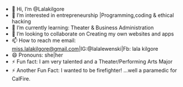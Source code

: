 - 👋 Hi, I’m @Lalakilgore
- 👀 I’m interested in entrepreneurship |Programming,coding & ethical hacking
- 🌱 I’m currently learning: Theater & Business Administration 
- 💞️ I’m looking to collaborate on Creating my own websites and apps
- 📫 How to reach me email: miss.lalakilgore@gmail.com|IG:@lalalewenski|Fb: lala kilgore
- 😄 Pronouns: she|her
- ⚡ Fun fact: I am very talented and a Theater/Performing Arts Major 
- ⚡ Another Fun Fact: I wanted to be  firefighter! ...well a paramedic for CalFire.
<!---
Lalakilgore/Lalakilgore is a ✨ special ✨ repository because its `README.md` (this file) appears on your GitHub profile.
You can click the Preview link to take a look at your changes.
--->
